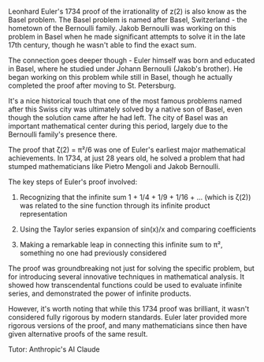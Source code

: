 Leonhard Euler's 1734 proof of the irrationality of z(2) is also know as the Basel problem. The Basel problem is named after Basel, Switzerland - the hometown of the Bernoulli family. Jakob Bernoulli was working on this problem in Basel when he made significant attempts to solve it in the late 17th century, though he wasn't able to find the exact sum.

The connection goes deeper though - Euler himself was born and educated in Basel, where he studied under Johann Bernoulli (Jakob's brother). He began working on this problem while still in Basel, though he actually completed the proof after moving to St. Petersburg.

It's a nice historical touch that one of the most famous problems named after this Swiss city was ultimately solved by a native son of Basel, even though the solution came after he had left. The city of Basel was an important mathematical center during this period, largely due to the Bernoulli family's presence there.

The proof that ζ(2) = π²/6 was one of Euler's earliest major mathematical achievements. In 1734, at just 28 years old, he solved a problem that had stumped mathematicians like Pietro Mengoli and Jakob Bernoulli.

The key steps of Euler's proof involved:

1. Recognizing that the infinite sum 1 + 1/4 + 1/9 + 1/16 + ... (which is ζ(2)) was related to the sine function through its infinite product representation

2. Using the Taylor series expansion of sin(x)/x and comparing coefficients

3. Making a remarkable leap in connecting this infinite sum to π², something no one had previously considered

The proof was groundbreaking not just for solving the specific problem, but for introducing several innovative techniques in mathematical analysis. It showed how transcendental functions could be used to evaluate infinite series, and demonstrated the power of infinite products.

However, it's worth noting that while this 1734 proof was brilliant, it wasn't considered fully rigorous by modern standards. Euler later provided more rigorous versions of the proof, and many mathematicians since then have given alternative proofs of the same result.

Tutor: Anthropic's AI Claude
